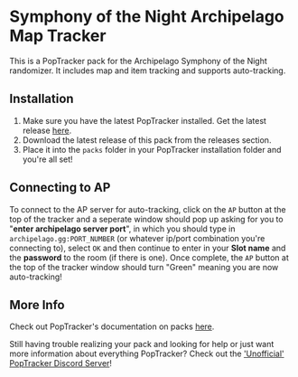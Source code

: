# Symphony of the Night Archipelago Map Tracker

This is a PopTracker pack for the Archipelago Symphony of the Night randomizer.  It includes map and item tracking and supports auto-tracking.

## Installation

1. Make sure you have the latest PopTracker installed.  Get the latest release [here](https://github.com/black-sliver/PopTracker/releases).
1. Download the latest release of this pack from the releases section.
1. Place it into the `packs` folder in your PopTracker installation folder and you're all set!

## Connecting to AP

To connect to the AP server for auto-tracking, click on the `AP` button at the top of the tracker and a seperate window should pop up asking for you to "__enter archipelago server port__", in which you should type in `archipelago.gg:PORT_NUMBER` (or whatever ip/port combination you're connecting to), select `OK` and then continue to enter in your __Slot name__ and the __password__ to the room (if there is one).  Once complete, the `AP` button at the top of the tracker window should turn "Green" meaning you are now auto-tracking!

## More Info

Check out PopTracker's documentation on packs [here](https://github.com/black-sliver/PopTracker/blob/master/doc/PACKS.md).

Still having trouble realizing your pack and looking for help or just want more information about everything PopTracker?  Check out the ['Unofficial' PopTracker Discord Server](https://discord.com/invite/gwThqMCPgK)!

